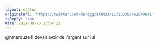 ```yaml
---
layout: status
originalUrl: 'https://twitter.com/marcgg/status/117235353462640641'
isReply: true
date: 2011-09-23 13:54:21
---
```


@nmerouze Il devait avoir de l'argent sur lui
